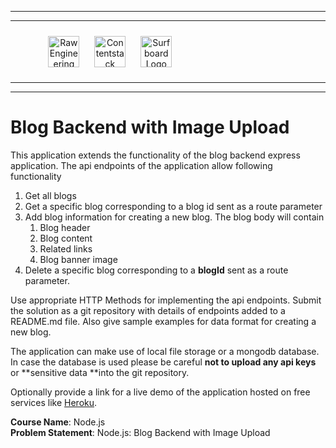 <hr/>
<hr/>
<div style="width:80%; margin:auto">
<img src="https://cdn.fs.teachablecdn.com/x9yTAU9KTOSTBuyNAwHh" alt="Raw Engineering Logo" height="50px" width="auto" display="inline" style="text-align:center; padding:10px">
<img src="https://cdn.fs.teachablecdn.com/r5Y7qjbqT06GjMS4QA0W" alt="Contentstack Logo" height="50px" width="auto"display="inline" style="text-align:center; padding:10px">
<img src="https://cdn.fs.teachablecdn.com/Im7e2oBzRcK0CpFhP679" alt="Surfboard Logo" height="50px" width="auto" display="inline" style="text-align:center; padding:10px" >
</div>
<hr/>
<hr/>

# Blog Backend with Image Upload

This application extends the functionality of the blog backend express application. The api endpoints of the application allow following functionality

1. Get all blogs
2. Get a specific blog corresponding to a blog id sent as a route parameter
3. Add blog information for creating a new blog. The blog body will contain
   1. Blog header
   2. Blog content
   3. Related links
   4. Blog banner image
4. Delete a specific blog corresponding to a **blogId** sent as a route parameter.

Use appropriate HTTP Methods for implementing the api endpoints. Submit the solution as a git repository with details of endpoints added to a README.md file. Also give sample examples for data format for creating a new blog.

The application can make use of local file storage or a mongodb database. In case the database is used please be careful **not to upload any api keys** or **sensitive data **into the git repository.

Optionally provide a link for a live demo of the application hosted on free services like [Heroku](https://www.heroku.com/).

**Course Name**: Node.js <br/>
**Problem Statement**: Node.js: Blog Backend with Image Upload

